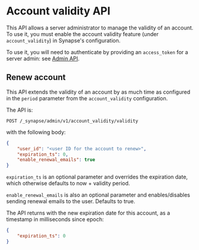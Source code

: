 # Account validity API

This API allows a server administrator to manage the validity of an account. To
use it, you must enable the account validity feature (under
`account_validity`) in Synapse's configuration.

To use it, you will need to authenticate by providing an `access_token`
for a server admin: see [Admin API](../usage/administration/admin_api/).

## Renew account

This API extends the validity of an account by as much time as configured in the
`period` parameter from the `account_validity` configuration.

The API is:

```
POST /_synapse/admin/v1/account_validity/validity
```

with the following body:

```json
{
    "user_id": "<user ID for the account to renew>",
    "expiration_ts": 0,
    "enable_renewal_emails": true
}
```


`expiration_ts` is an optional parameter and overrides the expiration date,
which otherwise defaults to now + validity period.

`enable_renewal_emails` is also an optional parameter and enables/disables
sending renewal emails to the user. Defaults to true.

The API returns with the new expiration date for this account, as a timestamp in
milliseconds since epoch:

```json
{
    "expiration_ts": 0
}
```
